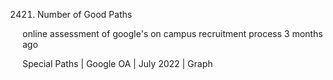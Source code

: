 2421. Number of Good Paths



online assessment of google's on campus recruitment process 3 months ago



Special Paths | Google OA | July 2022 | Graph
